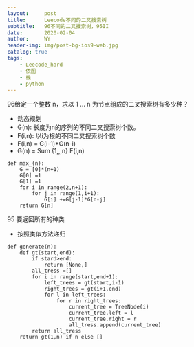 ```yaml
---
layout:     post
title:      Leecode不同的二叉搜索树
subtitle:   96不同的二叉搜索树，95II
date:       2020-02-04
author:     WY
header-img: img/post-bg-ios9-web.jpg
catalog: true
tags:
    - Leecode_hard
    - 依图
    - 栈
    - python
---
```


96给定一个整数 n，求以 1 ... n 为节点组成的二叉搜索树有多少种？
- 动态规划
- G(n): 长度为n的序列的不同二叉搜索树个数。
- F(i,n): 以i为根的不同二叉搜索树个数
- F(i,n) = G(i-1)*G(n-i)
- G(n) = Sum {1,,,n} F(i,n)
```
def max_(n):
    G = [0]*(n+1)
    G[0] =1
    G[1] =1
    for i in range(2,n+1):
        for j in range(1,i+1):
            G[i] +=G[j-1]*G[n-j]
    return G[n]
```


95 要返回所有的种类
- 按照类似方法递归
```
def generate(n):
    def gt(start,end):
        if stard>end:
            return [None,]
        all_tress =[]
        for i in range(start,end+1):
            left_trees = gt(start,i-1)
            right_trees = gt(i+1,end)
            for l in left_trees:
                for r in right_trees:
                    current_tree = TreeNode(i)
                    current_tree.left = l
                    current_tree.right = r
                    all_tress.append(current_tree)
        return all_tress
    return gt(1,n) if n else []
```